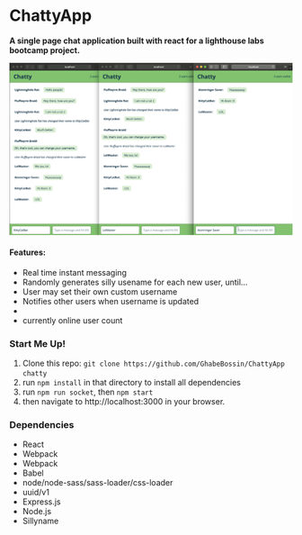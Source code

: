 ChattyApp
=====================

**A single page chat application built with react for a lighthouse labs bootcamp project.**

![chatty](chatty.png)

#### Features:
* Real time instant messaging
* Randomly generates silly usename for each new user, until...
* User may set their own custom username
* Notifies other users when username is updated
* 
* currently online user count

### Start Me Up!

1. Clone this repo: `git clone https://github.com/GhabeBossin/ChattyApp chatty`
2. run `npm install` in that directory to install all dependencies
3. run `npm run socket`, then `npm start`
4. then navigate to http://localhost:3000 in your browser.

### Dependencies

* React
* Webpack
* Webpack
* Babel
* node/node-sass/sass-loader/css-loader
* uuid/v1
* Express.js
* Node.js
* Sillyname